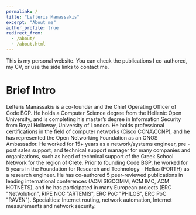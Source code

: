 ```yaml
---
permalink: /
title: "Lefteris Manassakis"
excerpt: "About me"
author_profile: true
redirect_from: 
  - /about/
  - /about.html
---
```


This is my personal website. 
You can check the publications I co-authored, my CV, or use the side links to contact me. 

Brief Intro
======
Lefteris Manassakis is a co-founder and the Chief Operating Officer of Code BGP. He holds a Computer Science degree from the Hellenic Open University, and is completing his master’s degree in Information Security from Royal Holloway, University of London.
He holds professional certifications in the field of computer networks (Cisco CCNA\CCNP), and he has represented the Open Networking Foundation as an ONOS Ambassador. He worked for 15+ years as a network/systems engineer, pre - post sales support, and technical support manager for many companies and organizations, such as head of technical support of the Greek School Network for the region of Crete. Prior to founding Code BGP, he worked for 5 years in the Foundation for Research and Technology - Hellas (FORTH) as a research engineer. He has co-authored 5 peer-reviewed publications in leading international conferences (ACM SIGCOMM, ACM IMC, ACM HOTNETS), and he has participated in many European projects (ERC "NetVolution", RIPE NCC "ARTEMIS", ERC PoC "PHILOS", ERC PoC "RAVEN"). Specialties: Internet routing, network automation, Internet measurements and network security.


